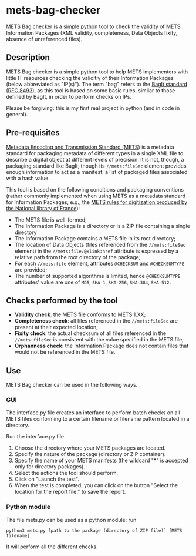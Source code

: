 # mets-bag-checker
METS Bag checker is a simple python tool to check the validity of METS Information Packages (XML validity, completeness, Data Objects fixity, absence of unreferenced files).
## Description
METS Bag checker is a simple python tool to help METS implementers with little IT resources checking the validitiy of their Information Packages (below abbreviated as "IP(s)"). The term "bag" refers to the [BagIt standard (RFC 8493)](https://www.rfc-editor.org/rfc/rfc8493), as this tool is based on some basic rules, similar to those defined by BagIt, in order to perform checks on IPs.

Please be forgiving: this is my first real project in python (and in code in general).
## Pre-requisites
[Metadata Encoding and Transmission Standard (METS)](https://www.loc.gov/standards/mets/) is a metadata standard for packaging metadata of different types in a single XML file to describe a digital object at different levels of precision. It is not, though, a packaging standard like BagIt, though its `//mets:fileSec` element provides enough information to act as a manifest: a list of packaged files associated with a hash value.

This tool is based on the following conditions and packaging conventions (rather commonly implemented when using METS as a metadata standard for Information Packages, e.g., the [METS rules for digitization produced by the National library of France](https://www.bnf.fr/fr/les-referentiels-de-numerisation-de-la-bnf#bnf-enrichissement-des-m-tadonn-es)):
* The METS file is well-formed;
* The Information Package is a directory or is a ZIP file containing a single directory
* The Information Package contains a METS file in its root directory;
* The location of Data Objects (files referenced from the `//mets:fileSec` element) in the `//mets:file/@xlink:href` attribute is expressed by a relative path from the root directory of the package;
* For each `//mets:file` element, attributes `@CHECKSUM` and `@CHECKSUMTYPE` are provided;
* The number of supported algorithms is limited, hence `@CHECKSUMTYPE` attributes' value are one of `MD5`, `SHA-1`, `SHA-256`, `SHA-384`, `SHA-512`.

## Checks performed by the tool
* **Validity check**: the METS file conforms to METS 1.XX;
* **Completeness check**: all files referenced in the `//mets:fileSec` are present at their expected location;
* **Fixity check**: the actual checksum of all files referenced in the `//mets:fileSec` is consistent with the value specified in the METS file;
* **Orphanness check**: the Information Package does not contain files that would not be referenced in the METS file.

## Use
METS Bag checker can be used in the following ways.
### GUI
The interface.py file creates an interface to perform batch checks on all METS files conforming to a certain filename or filename pattern located in a directory.

Run the interface.py file.

1. Choose the directory where your METS packages are located.
2. Specify the nature of the package (directory or ZIP container).
3. Specify the name of your METS manifests (the wildcard "*" is accepted only for directory packages).
4. Select the actions the tool should perform.
5. Click on "Launch the test".
6. When the test is completed, you can click on the button "Select the location for the report file." to save the report.

### Python module
The file mets.py can be used as a python module: run

`python3 mets.py [path to the package (directory of ZIP file)] [METS filename]`

It will perform all the different checks.